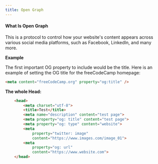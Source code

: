 ```yaml
---
title: Open Graph
---
```


#### What Is Open Graph

This is a protocol to control how your website's content appears across various social media platforms, such as Facebook, LinkedIn, and many more.

**Example**

The first important OG property to include would be the title. Here is an example of setting the OG title for the freeCodeCamp homepage:

```html
<meta content="freeCodeCamp.org" property="og:title" />
```

**The whole Head:**

```html
    <head>
        <meta charset="utf-8">
        <title>Test</title>
        <meta name="description" content="test page">
        <meta property="og: title" content="test page">
        <meta property="og: type" content="website">
        <meta
            property="twitter: image"
            content="https://www.images.com/image_01">
		<meta
			property="og: url"
			content="https://www.website.com">
    </head>
```